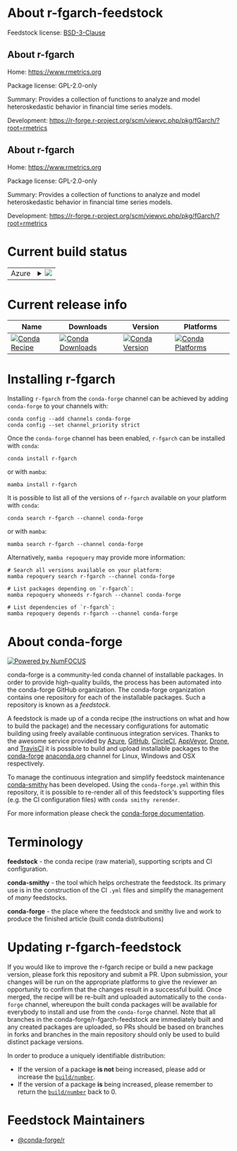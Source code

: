 About r-fgarch-feedstock
========================

Feedstock license: [BSD-3-Clause](https://github.com/conda-forge/r-fgarch-feedstock/blob/main/LICENSE.txt)


About r-fgarch
--------------

Home: https://www.rmetrics.org

Package license: GPL-2.0-only

Summary: Provides a collection of functions to analyze and model heteroskedastic behavior in financial time series models.

Development: https://r-forge.r-project.org/scm/viewvc.php/pkg/fGarch/?root=rmetrics

About r-fgarch
--------------

Home: https://www.rmetrics.org

Package license: GPL-2.0-only

Summary: Provides a collection of functions to analyze and model heteroskedastic behavior in financial time series models.

Development: https://r-forge.r-project.org/scm/viewvc.php/pkg/fGarch/?root=rmetrics

Current build status
====================


<table>
    
  <tr>
    <td>Azure</td>
    <td>
      <details>
        <summary>
          <a href="https://dev.azure.com/conda-forge/feedstock-builds/_build/latest?definitionId=9760&branchName=main">
            <img src="https://dev.azure.com/conda-forge/feedstock-builds/_apis/build/status/r-fgarch-feedstock?branchName=main">
          </a>
        </summary>
        <table>
          <thead><tr><th>Variant</th><th>Status</th></tr></thead>
          <tbody><tr>
              <td>linux_64_r_base4.2</td>
              <td>
                <a href="https://dev.azure.com/conda-forge/feedstock-builds/_build/latest?definitionId=9760&branchName=main">
                  <img src="https://dev.azure.com/conda-forge/feedstock-builds/_apis/build/status/r-fgarch-feedstock?branchName=main&jobName=linux&configuration=linux%20linux_64_r_base4.2" alt="variant">
                </a>
              </td>
            </tr><tr>
              <td>linux_64_r_base4.3</td>
              <td>
                <a href="https://dev.azure.com/conda-forge/feedstock-builds/_build/latest?definitionId=9760&branchName=main">
                  <img src="https://dev.azure.com/conda-forge/feedstock-builds/_apis/build/status/r-fgarch-feedstock?branchName=main&jobName=linux&configuration=linux%20linux_64_r_base4.3" alt="variant">
                </a>
              </td>
            </tr><tr>
              <td>osx_64_r_base4.2</td>
              <td>
                <a href="https://dev.azure.com/conda-forge/feedstock-builds/_build/latest?definitionId=9760&branchName=main">
                  <img src="https://dev.azure.com/conda-forge/feedstock-builds/_apis/build/status/r-fgarch-feedstock?branchName=main&jobName=osx&configuration=osx%20osx_64_r_base4.2" alt="variant">
                </a>
              </td>
            </tr><tr>
              <td>osx_64_r_base4.3</td>
              <td>
                <a href="https://dev.azure.com/conda-forge/feedstock-builds/_build/latest?definitionId=9760&branchName=main">
                  <img src="https://dev.azure.com/conda-forge/feedstock-builds/_apis/build/status/r-fgarch-feedstock?branchName=main&jobName=osx&configuration=osx%20osx_64_r_base4.3" alt="variant">
                </a>
              </td>
            </tr><tr>
              <td>win_64</td>
              <td>
                <a href="https://dev.azure.com/conda-forge/feedstock-builds/_build/latest?definitionId=9760&branchName=main">
                  <img src="https://dev.azure.com/conda-forge/feedstock-builds/_apis/build/status/r-fgarch-feedstock?branchName=main&jobName=win&configuration=win%20win_64_" alt="variant">
                </a>
              </td>
            </tr>
          </tbody>
        </table>
      </details>
    </td>
  </tr>
</table>

Current release info
====================

| Name | Downloads | Version | Platforms |
| --- | --- | --- | --- |
| [![Conda Recipe](https://img.shields.io/badge/recipe-r--fgarch-green.svg)](https://anaconda.org/conda-forge/r-fgarch) | [![Conda Downloads](https://img.shields.io/conda/dn/conda-forge/r-fgarch.svg)](https://anaconda.org/conda-forge/r-fgarch) | [![Conda Version](https://img.shields.io/conda/vn/conda-forge/r-fgarch.svg)](https://anaconda.org/conda-forge/r-fgarch) | [![Conda Platforms](https://img.shields.io/conda/pn/conda-forge/r-fgarch.svg)](https://anaconda.org/conda-forge/r-fgarch) |

Installing r-fgarch
===================

Installing `r-fgarch` from the `conda-forge` channel can be achieved by adding `conda-forge` to your channels with:

```
conda config --add channels conda-forge
conda config --set channel_priority strict
```

Once the `conda-forge` channel has been enabled, `r-fgarch` can be installed with `conda`:

```
conda install r-fgarch
```

or with `mamba`:

```
mamba install r-fgarch
```

It is possible to list all of the versions of `r-fgarch` available on your platform with `conda`:

```
conda search r-fgarch --channel conda-forge
```

or with `mamba`:

```
mamba search r-fgarch --channel conda-forge
```

Alternatively, `mamba repoquery` may provide more information:

```
# Search all versions available on your platform:
mamba repoquery search r-fgarch --channel conda-forge

# List packages depending on `r-fgarch`:
mamba repoquery whoneeds r-fgarch --channel conda-forge

# List dependencies of `r-fgarch`:
mamba repoquery depends r-fgarch --channel conda-forge
```


About conda-forge
=================

[![Powered by
NumFOCUS](https://img.shields.io/badge/powered%20by-NumFOCUS-orange.svg?style=flat&colorA=E1523D&colorB=007D8A)](https://numfocus.org)

conda-forge is a community-led conda channel of installable packages.
In order to provide high-quality builds, the process has been automated into the
conda-forge GitHub organization. The conda-forge organization contains one repository
for each of the installable packages. Such a repository is known as a *feedstock*.

A feedstock is made up of a conda recipe (the instructions on what and how to build
the package) and the necessary configurations for automatic building using freely
available continuous integration services. Thanks to the awesome service provided by
[Azure](https://azure.microsoft.com/en-us/services/devops/), [GitHub](https://github.com/),
[CircleCI](https://circleci.com/), [AppVeyor](https://www.appveyor.com/),
[Drone](https://cloud.drone.io/welcome), and [TravisCI](https://travis-ci.com/)
it is possible to build and upload installable packages to the
[conda-forge](https://anaconda.org/conda-forge) [anaconda.org](https://anaconda.org/)
channel for Linux, Windows and OSX respectively.

To manage the continuous integration and simplify feedstock maintenance
[conda-smithy](https://github.com/conda-forge/conda-smithy) has been developed.
Using the ``conda-forge.yml`` within this repository, it is possible to re-render all of
this feedstock's supporting files (e.g. the CI configuration files) with ``conda smithy rerender``.

For more information please check the [conda-forge documentation](https://conda-forge.org/docs/).

Terminology
===========

**feedstock** - the conda recipe (raw material), supporting scripts and CI configuration.

**conda-smithy** - the tool which helps orchestrate the feedstock.
                   Its primary use is in the construction of the CI ``.yml`` files
                   and simplify the management of *many* feedstocks.

**conda-forge** - the place where the feedstock and smithy live and work to
                  produce the finished article (built conda distributions)


Updating r-fgarch-feedstock
===========================

If you would like to improve the r-fgarch recipe or build a new
package version, please fork this repository and submit a PR. Upon submission,
your changes will be run on the appropriate platforms to give the reviewer an
opportunity to confirm that the changes result in a successful build. Once
merged, the recipe will be re-built and uploaded automatically to the
`conda-forge` channel, whereupon the built conda packages will be available for
everybody to install and use from the `conda-forge` channel.
Note that all branches in the conda-forge/r-fgarch-feedstock are
immediately built and any created packages are uploaded, so PRs should be based
on branches in forks and branches in the main repository should only be used to
build distinct package versions.

In order to produce a uniquely identifiable distribution:
 * If the version of a package **is not** being increased, please add or increase
   the [``build/number``](https://docs.conda.io/projects/conda-build/en/latest/resources/define-metadata.html#build-number-and-string).
 * If the version of a package **is** being increased, please remember to return
   the [``build/number``](https://docs.conda.io/projects/conda-build/en/latest/resources/define-metadata.html#build-number-and-string)
   back to 0.

Feedstock Maintainers
=====================

* [@conda-forge/r](https://github.com/conda-forge/r/)

